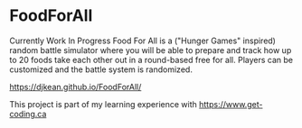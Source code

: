 # FoodForAll
Currently Work In Progress
Food For All is a ("Hunger Games" inspired) random battle simulator where you will be able to prepare and track how up to 20 foods take each other out in a round-based free for all. Players can be customized and the battle system is randomized.

https://djkean.github.io/FoodForAll/

This project is part of my learning experience with https://www.get-coding.ca
